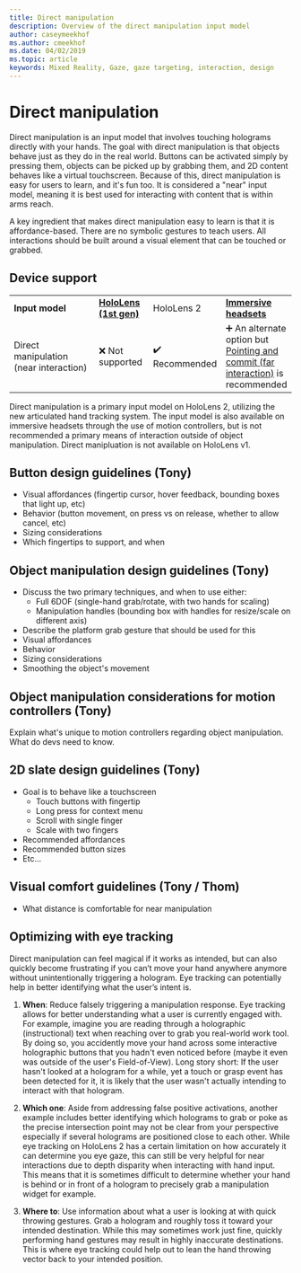 ```yaml
---
title: Direct manipulation
description: Overview of the direct manipulation input model
author: caseymeekhof
ms.author: cmeekhof
ms.date: 04/02/2019
ms.topic: article
keywords: Mixed Reality, Gaze, gaze targeting, interaction, design
---
```


# Direct manipulation
Direct manipulation is an input model that involves touching holograms directly with your hands.  The goal with direct manipulation is that objects behave just as they do in the real world. Buttons can be activated simply by pressing them, objects can be picked up by grabbing them, and 2D content behaves like a virtual touchscreen.  Because of this, direct manipulation is easy for users to learn, and it's fun too.  It is considered a "near" input model, meaning it is best used for interacting with content that is within arms reach.

A key ingredient that makes direct manipulation easy to learn is that it is affordance-based. There are no symbolic gestures to teach users. All interactions should be built around a visual element that can be touched or grabbed.

## Device support

<table>
    <colgroup>
    <col width="40%" />
    <col width="20%" />
    <col width="20%" />
    <col width="20%" />
    </colgroup>
    <tr>
        <td><strong>Input model</strong></td>
        <td><a href="hololens-hardware-details.md"><strong>HoloLens (1st gen)</strong></a></td>
        <td>HoloLens 2</td>
        <td><a href="immersive-headset-hardware-details.md"><strong>Immersive headsets</strong></a></td>
    </tr>
     <tr>
        <td>Direct manipulation (near interaction)</td>
        <td>❌ Not supported</td>
        <td>✔️ Recommended</td>
        <td>➕ An alternate option but <a href="TBD-fill-in-file-name.md">Pointing and commit (far interaction)</a> is recommended</td>
    </tr>
</table>

Direct manipulation is a primary input model on HoloLens 2, utilizing the new articulated hand tracking system. The input model is also available on immersive headsets through the use of motion controllers, but is not recommended a primary means of interaction outside of object manipulation.  Direct manipluation is not available on HoloLens v1.

## Button design guidelines (Tony)
- Visual affordances (fingertip cursor, hover feedback, bounding boxes that light up, etc)
- Behavior (button movement, on press vs on release, whether to allow cancel, etc)
- Sizing considerations
- Which fingertips to support, and when

## Object manipulation design guidelines (Tony)
- Discuss the two primary techniques, and when to use either:
  - Full 6DOF (single-hand grab/rotate, with two hands for scaling)
  - Manipulation handles (bounding box with handles for resize/scale on different axis)
- Describe the platform grab gesture that should be used for this
- Visual affordances
- Behavior
- Sizing considerations
- Smoothing the object's movement

## Object manipulation considerations for motion controllers (Tony)
Explain what's unique to motion controllers regarding object manipulation. What do devs need to know. 

## 2D slate design guidelines (Tony)
- Goal is to behave like a touchscreen
  - Touch buttons with fingertip
  - Long press for context menu
  - Scroll with single finger
  - Scale with two fingers
- Recommended affordances
- Recommended button sizes
- Etc...

## Visual comfort guidelines (Tony / Thom)
 - What distance is comfortable for near manipulation

## Optimizing with eye tracking
Direct manipulation can feel magical if it works as intended, but can also quickly become frustrating if you can’t move your hand anywhere anymore without unintentionally triggering a hologram.
Eye tracking can potentially help in better identifying what the user’s intent is. 

1.	**When**: 
Reduce falsely triggering a manipulation response. Eye tracking allows for better understanding what a user is currently engaged with. 
For example, imagine you are reading through a holographic (instructional) text when reaching over to grab you real-world work tool.
By doing so, you accidently move your hand across some interactive holographic buttons that you hadn't even noticed before (maybe it even was outside of the user's Field-of-View).
Long story short: If the user hasn't looked at a hologram for a while, yet a touch or grasp event has been detected for it, it is likely that the user wasn't actually intending to interact with that hologram. 

2.	**Which one**: 
Aside from addressing false positive activations, another example includes better identifying which holograms to grab or poke as the precise intersection point may not be clear from your perspective especially if several holograms are positioned close to each other. 
While eye tracking on HoloLens 2 has a certain limitation on how accurately it can determine you eye gaze, this can still be very helpful for near interactions due to depth disparity when interacting with hand input. 
This means that it is sometimes difficult to determine whether your hand is behind or in front of a hologram to precisely grab a manipulation widget for example.

3.	**Where to**: 
Use information about what a user is looking at with quick throwing gestures. 
Grab a hologram and roughly toss it toward your intended destination. 
While this may sometimes work just fine, quickly performing hand gestures may result in highly inaccurate destinations.
This is where eye tracking could help out to lean the hand throwing vector back to your intended position.
